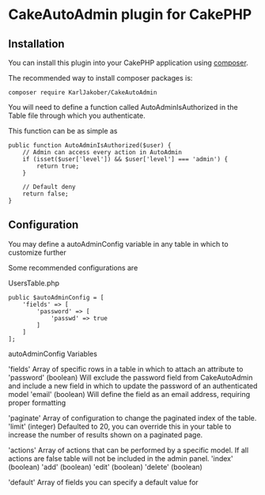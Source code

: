 # CakeAutoAdmin plugin for CakePHP

## Installation

You can install this plugin into your CakePHP application using [composer](http://getcomposer.org).

The recommended way to install composer packages is:

```
composer require KarlJakober/CakeAutoAdmin
```

You will need to define a function called AutoAdminIsAuthorized in the Table file through which you
authenticate.

This function can be as simple as

```
public function AutoAdminIsAuthorized($user) {
    // Admin can access every action in AutoAdmin
    if (isset($user['level']) && $user['level'] === 'admin') {
        return true;
    }

    // Default deny
    return false;
}
```

## Configuration

You may define a autoAdminConfig variable in any table in which to customize further

Some recommended configurations are

UsersTable.php
```
public $autoAdminConfig = [
    'fields' => [
        'password' => [
            'passwd' => true
        ]
    ]
];
```


autoAdminConfig Variables

'fields' Array of specific rows in a table in which to attach an attribute to
    'password' (boolean) Will exclude the password field from CakeAutoAdmin and include a
    new field in which to update the password of an authenticated model
    'email' (boolean) Will define the field as an email address, requiring proper formatting

'paginate' Array of configuration to change the paginated index of the table.
    'limit' (integer) Defaulted to 20, you can override this in your table to increase the
    number of results shown on a paginated page.

'actions' Array of actions that can be performed by a specific model. If all actions are false
table will not be included in the admin panel.
    'index' (boolean)
    'add' (boolean)
    'edit' (boolean)
    'delete' (boolean)

'default' Array of fields you can specify a default value for
